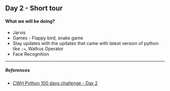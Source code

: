 ## Day 2 - Short tour
#### What we will be doing?

- Jarvis
- Games - Flappy bird, snake game
- Stay updates with the updates that came with latest version of python like `:=`, Wallrus Operator
- Face Recognition

---

##### References
- [CWH Python 100 days challenge - Day 2](https://youtu.be/Tto8TS-fJQU?list=PLu0W_9lII9agwh1XjRt242xIpHhPT2llg)